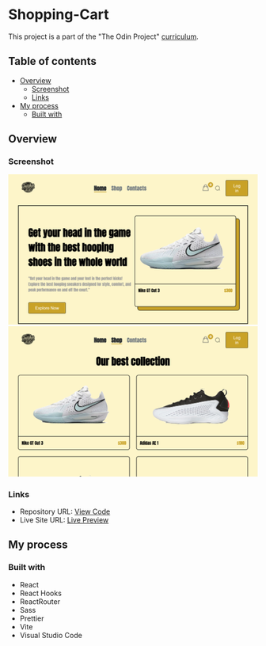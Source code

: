 # Shopping-Cart

This project is a part of the "The Odin Project" [curriculum](https://www.theodinproject.com/).

## Table of contents

- [Overview](#overview)
  - [Screenshot](#screenshot)
  - [Links](#links)
- [My process](#my-process)
  - [Built with](#built-with)

## Overview

### Screenshot

![Solution Preview](./public/images/preview1.png)
![Solution Preview](./public/images/preview2.png)

### Links

- Repository URL: [View Code](https://github.com/romaleks/Shopping-Cart)
- Live Site URL: [Live Preview](https://romaleks.github.io/Shopping-Cart/)

## My process

### Built with

- React
- React Hooks
- ReactRouter
- Sass
- Prettier
- Vite
- Visual Studio Code
